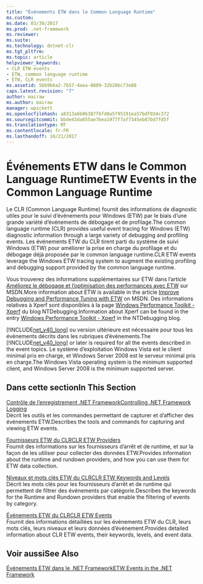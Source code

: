 ```yaml
---
title: "Événements ETW dans le Common Language Runtime"
ms.custom: 
ms.date: 03/30/2017
ms.prod: .net-framework
ms.reviewer: 
ms.suite: 
ms.technology: dotnet-clr
ms.tgt_pltfrm: 
ms.topic: article
helpviewer_keywords:
- CLR ETW events
- ETW, common language runtime
- ETW, CLR events
ms.assetid: 5bb9b6a2-7b57-4aea-8809-32b28bc73e88
caps.latest.revision: "7"
author: mairaw
ms.author: mairaw
manager: wpickett
ms.openlocfilehash: a8313a6b06387f6fd0a5f95191ea57bdf034c372
ms.sourcegitcommit: bbde43da655ae7bea1977f7af7345eb87bd7fd5f
ms.translationtype: MT
ms.contentlocale: fr-FR
ms.lasthandoff: 10/21/2017
---
```

# <a name="etw-events-in-the-common-language-runtime"></a><span data-ttu-id="76110-102">Événements ETW dans le Common Language Runtime</span><span class="sxs-lookup"><span data-stu-id="76110-102">ETW Events in the Common Language Runtime</span></span>
<span data-ttu-id="76110-103">Le CLR (Common Language Runtime) fournit des informations de diagnostic utiles pour le suivi d’événements pour Windows (ETW) par le biais d’une grande variété d’événements de débogage et de profilage.</span><span class="sxs-lookup"><span data-stu-id="76110-103">The common language runtime (CLR) provides useful event tracing for Windows (ETW) diagnostic information through a large variety of debugging and profiling events.</span></span> <span data-ttu-id="76110-104">Les événements ETW du CLR tirent parti du système de suivi Windows (ETW) pour améliorer la prise en charge du profilage et du débogage déjà proposée par le common language runtime.</span><span class="sxs-lookup"><span data-stu-id="76110-104">CLR ETW events leverage the Windows ETW tracing system to augment the existing profiling and debugging support provided by the common language runtime.</span></span>  
  
 <span data-ttu-id="76110-105">Vous trouverez des informations supplémentaires sur ETW dans l’article [Améliorez le débogage et l’optimisation des performances avec ETW](http://go.microsoft.com/fwlink/?LinkID=161142) sur MSDN.</span><span class="sxs-lookup"><span data-stu-id="76110-105">More information about ETW is available in the article [Improve Debugging and Performance Tuning with ETW](http://go.microsoft.com/fwlink/?LinkID=161142) on MSDN.</span></span> <span data-ttu-id="76110-106">Des informations relatives à Xperf sont disponibles à la page [Windows Performance Toolkit - Xperf](http://go.microsoft.com/fwlink/?LinkID=161144) du blog NTDebugging.</span><span class="sxs-lookup"><span data-stu-id="76110-106">Information about Xperf can be found in the entry [Windows Performance Toolkit - Xperf](http://go.microsoft.com/fwlink/?LinkID=161144) in the NTDebugging blog.</span></span>  
  
 <span data-ttu-id="76110-107">[!INCLUDE[net_v40_long](../../../includes/net-v40-long-md.md)] ou version ultérieure est nécessaire pour tous les événements décrits dans les rubriques d’événements.</span><span class="sxs-lookup"><span data-stu-id="76110-107">The [!INCLUDE[net_v40_long](../../../includes/net-v40-long-md.md)] or later is required for all the events described in the event topics.</span></span> <span data-ttu-id="76110-108">Le système d’exploitation Windows Vista est le client minimal pris en charge, et Windows Server 2008 est le serveur minimal pris en charge.</span><span class="sxs-lookup"><span data-stu-id="76110-108">The Windows Vista operating system is the minimum supported client, and Windows Server 2008 is the minimum supported server.</span></span>  
  
## <a name="in-this-section"></a><span data-ttu-id="76110-109">Dans cette section</span><span class="sxs-lookup"><span data-stu-id="76110-109">In This Section</span></span>  
 [<span data-ttu-id="76110-110">Contrôle de l’enregistrement .NET Framework</span><span class="sxs-lookup"><span data-stu-id="76110-110">Controlling .NET Framework Logging</span></span>](../../../docs/framework/performance/controlling-logging.md)  
 <span data-ttu-id="76110-111">Décrit les outils et les commandes permettant de capturer et d’afficher des événements ETW.</span><span class="sxs-lookup"><span data-stu-id="76110-111">Describes the tools and commands for capturing and viewing ETW events.</span></span>  
  
 [<span data-ttu-id="76110-112">Fournisseurs ETW du CLR</span><span class="sxs-lookup"><span data-stu-id="76110-112">CLR ETW Providers</span></span>](../../../docs/framework/performance/clr-etw-providers.md)  
 <span data-ttu-id="76110-113">Fournit des informations sur les fournisseurs d’arrêt et de runtime, et sur la façon de les utiliser pour collecter des données ETW.</span><span class="sxs-lookup"><span data-stu-id="76110-113">Provides information about the runtime and rundown providers, and how you can use them for ETW data collection.</span></span>  
  
 [<span data-ttu-id="76110-114">Niveaux et mots clés ETW du CLR</span><span class="sxs-lookup"><span data-stu-id="76110-114">CLR ETW Keywords and Levels</span></span>](../../../docs/framework/performance/clr-etw-keywords-and-levels.md)  
 <span data-ttu-id="76110-115">Décrit les mots clés pour les fournisseurs d’arrêt et de runtime qui permettent de filtrer des événements par catégorie.</span><span class="sxs-lookup"><span data-stu-id="76110-115">Describes the keywords for the Runtime and Rundown providers that enable the filtering of events by category.</span></span>  
  
 [<span data-ttu-id="76110-116">Événements ETW du CLR</span><span class="sxs-lookup"><span data-stu-id="76110-116">CLR ETW Events</span></span>](../../../docs/framework/performance/clr-etw-events.md)  
 <span data-ttu-id="76110-117">Fournit des informations détaillées sur les événements ETW du CLR, leurs mots clés, leurs niveaux et leurs données d’événement.</span><span class="sxs-lookup"><span data-stu-id="76110-117">Provides detailed information about CLR ETW events, their keywords, levels, and event data.</span></span>  
  
## <a name="see-also"></a><span data-ttu-id="76110-118">Voir aussi</span><span class="sxs-lookup"><span data-stu-id="76110-118">See Also</span></span>  
 [<span data-ttu-id="76110-119">Événements ETW dans le .NET Framework</span><span class="sxs-lookup"><span data-stu-id="76110-119">ETW Events in the .NET Framework</span></span>](../../../docs/framework/performance/etw-events.md)
